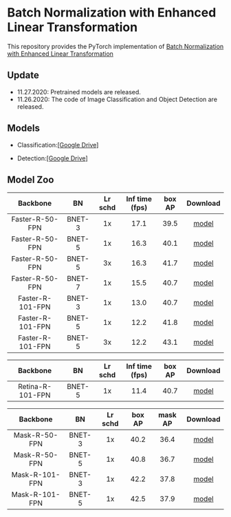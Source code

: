 # Batch Normalization with Enhanced Linear Transformation

This repository provides the PyTorch implementation of [Batch Normalization with Enhanced Linear Transformation](https://github.com/yuhuixu1993/BNET/edit/main/README.md)

## Update
- 11.27.2020: Pretrained models are released.
- 11.26.2020: The code of Image Classification and Object Detection are released.

## Models
- Classification:[[Google Drive]](https://drive.google.com/drive/folders/1lwyQgoKA-hf1EguT7zh8BgriM-B1LWQm?usp=sharing)

- Detection:[[Google Drive]](https://drive.google.com/drive/folders/1PgHChbHq6uI2RafFNhcWVHAMDOjua3QE?usp=sharing)

## Model Zoo

|    Backbone     |  BN  | Lr schd | Inf time (fps) | box AP | Download |
| :-------------: | :-----: | :-----: | :------------: | :----: | :------: |
|    Faster-R-50-FPN     |  BNET-3  |   1x    |    17.1    | 39.5   | [model](https://drive.google.com/file/d/1htx41H6OgVpWEIeYfueSXv1nP5GSWJCu/view?usp=sharing) |
|    Faster-R-50-FPN     |  BNET-5  |   1x    |    16.3    | 40.1   | [model](https://drive.google.com/file/d/1z8Y1z7IY6a7HF8begjooNtcpYWlmkcc6/view?usp=sharing) |
|    Faster-R-50-FPN     |  BNET-5  |   3x    |    16.3    | 41.7   | [model](https://drive.google.com/file/d/1kvCFlVtNjwLW0WFIJ_9WvRADszVk5rCz/view?usp=sharing) |
|    Faster-R-50-FPN     |  BNET-7  |   1x    |    15.5    | 40.7   | [model](https://drive.google.com/file/d/1FrjSrLc2j3c5-Bxax6v7sKlnmNY2uHhu/view?usp=sharing) |
|    Faster-R-101-FPN     |  BNET-3  |   1x    |    13.0    | 40.7   | [model](https://drive.google.com/file/d/11tDHDO0YtFILXt3h_YeghC-lImcAM4Vz/view?usp=sharing) |
|    Faster-R-101-FPN     |  BNET-5  |   1x    |    12.2    | 41.8   | [model](https://drive.google.com/file/d/1CEdiDMTWAnh2pEFRN3y57WE--uzGu8MC/view?usp=sharing) |
|    Faster-R-101-FPN     |  BNET-5  |   3x    |    12.2    | 43.1   | [model](https://drive.google.com/file/d/1zdSkCQ9DbtCkP0MHlNDbx0VLaxmNnpM-/view?usp=sharing) |

|    Backbone     |  BN  | Lr schd | Inf time (fps) | box AP | Download |
| :-------------: | :-----: | :-----: | :------------: | :----: | :------: |
|    Retina-R-101-FPN     |  BNET-5  |   1x    |    11.4    | 40.7   | [model](https://drive.google.com/file/d/1t9cSGdQ8LStRVYWZ1U92l8ewrRJmHt7x/view?usp=sharing) |


|    Backbone     |  BN  | Lr schd |  box AP | mask AP | Download |
| :-------------: | :-----: | :-----: | :----: | :----: | :------: |
|    Mask-R-50-FPN     |  BNET-3  |   1x    |    40.2    | 36.4  | [model](https://drive.google.com/file/d/1I3jCTldcCgQv-POjDXzvbzb2AFrdRhz4/view?usp=sharing) |
|    Mask-R-50-FPN     |  BNET-5  |   1x    |    40.8    | 36.7   | [model](https://drive.google.com/file/d/1MzL6njoaQeDar9hT8NiQ80Ql9b2pBIKK/view?usp=sharing) |
|    Mask-R-101-FPN     |  BNET-3  |   1x    |   42.2    | 37.8   | [model](https://drive.google.com/file/d/16bcWQVGKat9IIrj3odQiKM2JjSOlglET/view?usp=sharing) |
|    Mask-R-101-FPN     |  BNET-5  |   1x    |   42.5    | 37.9   | [model](https://drive.google.com/file/d/1jpGeV48jhLLjJSPPLniVvaylz_IxsNBF/view?usp=sharing) |

